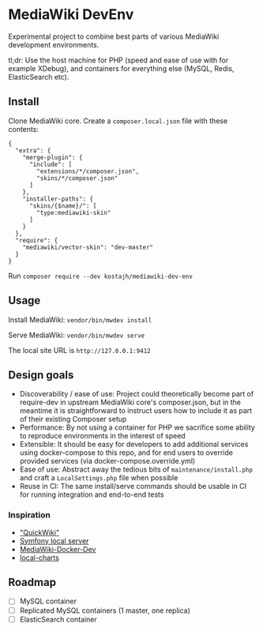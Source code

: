 # MediaWiki DevEnv

Experimental project to combine best parts of various MediaWiki development environments.

tl;dr: Use the host machine for PHP (speed and ease of use with for example XDebug), and containers for everything else (MySQL, Redis, ElasticSearch etc).

## Install 

Clone MediaWiki core. Create a `composer.local.json` file with these contents:

```
{
  "extra": {
    "merge-plugin": {
      "include": [
        "extensions/*/composer.json",
        "skins/*/composer.json"
      ]
    },
    "installer-paths": {
      "skins/{$name}/": [
        "type:mediawiki-skin"
      ]
    }
  },
  "require": {
    "mediawiki/vector-skin": "dev-master"
  }
}

```

Run `composer require --dev kostajh/mediawiki-dev-env`

## Usage

Install MediaWiki: `vendor/bin/mwdev install` 

Serve MediaWiki: `vendor/bin/mwdev serve`

The local site URL is `http://127.0.0.1:9412`

## Design goals

- Discoverability / ease of use: Project could theoretically become part of require-dev in upstream MediaWiki core's composer.json, but in the meantime it is straightforward to instruct users how to include it as part of their existing Composer setup
- Performance: By not using a container for PHP we sacrifice some ability to reproduce environments in the interest of speed
- Extensible: It should be easy for developers to add additional services using docker-compose to this repo, and for end users to override provided services (via docker-compose.override.yml)
- Ease of use: Abstract away the tedious bits of `maintenance/install.php` and craft a `LocalSettings.php` file when possible
- Reuse in CI: The same install/serve commands should be usable in CI for running integration and end-to-end tests

### Inspiration

- ["QuickWiki"](https://wikitech.wikimedia.org/wiki/Performance/Fresnel#Quick_MediaWiki)
- [Symfony local server](https://symfony.com/doc/current/setup/symfony_server.html)
- [MediaWiki-Docker-Dev](https://www.mediawiki.org/wiki/MediaWiki-Docker-Dev)
- [local-charts](https://gerrit.wikimedia.org/r/plugins/gitiles/releng/local-charts/)

## Roadmap

- [ ] MySQL container
- [ ] Replicated MySQL containers (1 master, one replica)
- [ ] ElasticSearch container
